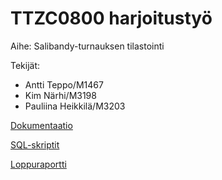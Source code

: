 # TTZC0800 harjoitustyö

Aihe: Salibandy-turnauksen tilastointi

Tekijät: 
* Antti Teppo/M1467
* Kim Närhi/M3198
* Pauliina Heikkilä/M3203

[Dokumentaatio](Dokumentaatio.md)

[SQL-skriptit](./SQL/)

[Loppuraportti](Loppuraportti.md)
